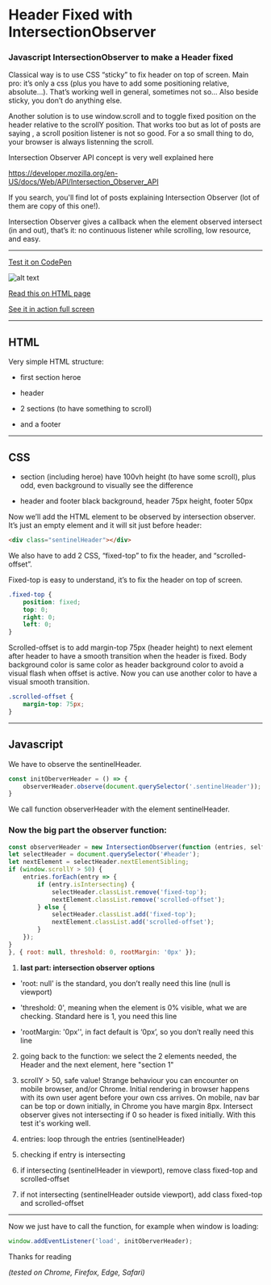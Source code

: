 # Header Fixed with IntersectionObserver
### Javascript IntersectionObserver to make a Header fixed ###



Classical way is to use CSS “sticky” to fix header on top of screen. Main pro: it’s only a css (plus you have to add some positioning relative, absolute...). That’s working well in general, sometimes not so... Also beside sticky, you don’t do anything else.

Another solution is to use window.scroll and to toggle fixed position on the header relative to the scrollY position. That works too but as lot of posts are saying , a scroll position listener is not so good. For a so small thing to do, your browser is always listenning the scroll.

Intersection Observer API concept is very well explained here

https://developer.mozilla.org/en-US/docs/Web/API/Intersection_Observer_API

If you search, you'll find lot of posts explaining Intersection Observer (lot of them are copy of this one!). 

Intersection Observer gives a callback when the element observed intersect (in and out), that’s it: no continuous listener while scrolling, low resource, and easy.


---
[Test it on CodePen](https://codepen.io/pierfarrugia/pen/mdLOGBY)

![alt text](https://aonecommunication.ch/content/intersection_observer_header_fixed/headerFixed.webp)

[Read this on HTML page](https://aonecommunication.ch/blog.html#intersection_observer_header_fixed)

[See it in action full screen](https://aonecommunication.ch/content/intersection_observer_header_fixed/io_header_01.html)



---
## HTML 

Very simple HTML structure:

- first section heroe

- header

- 2 sections (to have something to scroll)

- and a footer



---
## CSS

- section (including heroe) have 100vh height (to have some scroll), plus odd, even background to visually see the difference

- header and footer black background, header 75px height, footer 50px


Now we’ll add the HTML element to be observed by intersection observer. It’s just an empty element and it will sit just before header:

```html
<div class="sentinelHeader"></div>
```

We also have to add 2 CSS, “fixed-top” to fix the header, and “scrolled-offset”.

Fixed-top is easy to understand, it’s to fix the header on top of screen.
```css
.fixed-top {
	position: fixed;
	top: 0;
	right: 0;
	left: 0;
}
```

Scrolled-offset is to add margin-top 75px (header height) to next element after header to have a smooth transition when the header is fixed. Body background color is same color as header background color to avoid a visual flash when offset is active. Now you can use another color to have a visual smooth transition.
```css
.scrolled-offset {
	margin-top: 75px;
}
```


---
## Javascript

We have to observe the sentinelHeader.
```javascript
const initOberverHeader = () => {
    observerHeader.observe(document.querySelector('.sentinelHeader'));
}
```

We call function observerHeader with the element sentinelHeader.

### Now the big part the observer function:

```javascript
const observerHeader = new IntersectionObserver(function (entries, self) {
let selectHeader = document.querySelector('#header');
let nextElement = selectHeader.nextElementSibling;
if (window.scrollY > 50) {
	entries.forEach(entry => {
		if (entry.isIntersecting) {
			selectHeader.classList.remove('fixed-top');
			nextElement.classList.remove('scrolled-offset');
		} else {
			selectHeader.classList.add('fixed-top');
			nextElement.classList.add('scrolled-offset');
		}
	});
}
}, { root: null, threshold: 0, rootMargin: '0px' });
```


1. **last part: intersection observer options**

- 'root: null' is the standard, you don’t really need this line (null is viewport)

- 'threshold: 0', meaning when the element is 0% visible, what we are checking. Standard here is 1, you need this line

- 'rootMargin: '0px'', in fact default is ‘0px’, so you don’t really need this line

2. going back to the function: we select the 2 elements needed, the Header and the next element, here "section 1"

3. scrollY > 50, safe value! Strange behaviour you can encounter on mobile browser, and/or Chrome. Initial rendering in browser happens with its own user agent before your own css arrives. On mobile, nav bar can be top or down initially, in Chrome you have margin 8px. Intersect observer gives not intersecting if 0 so header is fixed initially. With this test it's working well.
4. entries: loop through the entries (sentinelHeader)

5. checking if entry is intersecting

6. if intersecting (sentinelHeader in viewport), remove class fixed-top and scrolled-offset

7. if not intersecting (sentinelHeader outside viewport), add class fixed-top and scrolled-offset


---
Now we just have to call the function, for example when window is loading:
```javascript
window.addEventListener('load', initOberverHeader);
```

Thanks for reading

*(tested on Chrome, Firefox, Edge, Safari)*
